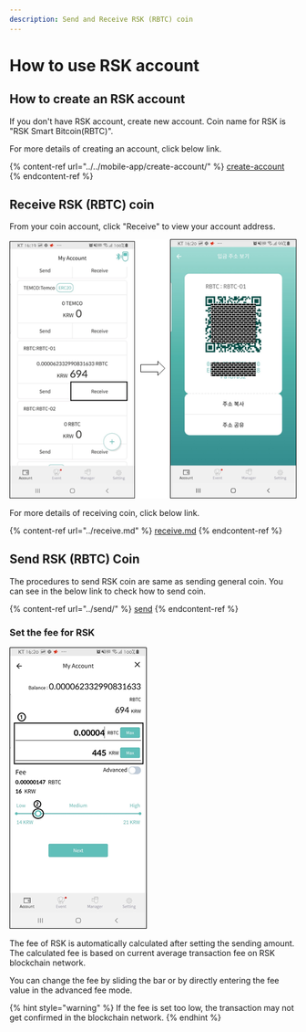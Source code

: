 ```yaml
---
description: Send and Receive RSK (RBTC) coin
---
```


# How to use RSK account

## How to create an RSK account

If you don't have RSK account, create new account. Coin name for RSK is "RSK Smart Bitcoin(RBTC)".

For more details of creating an account, click below link.

{% content-ref url="../../mobile-app/create-account/" %}
[create-account](../../mobile-app/create-account/)
{% endcontent-ref %}

## Receive RSK (RBTC) coin

From your coin account, click "Receive" to view your account address.

<div align="left">

<img src="../../.gitbook/assets/image (211).png" alt="">

</div>

For more details of receiving coin, click below link.

{% content-ref url="../receive.md" %}
[receive.md](../receive.md)
{% endcontent-ref %}

## Send RSK (RBTC) Coin

The procedures to send RSK coin are same as sending general coin. You can see in the below link to check how to send coin.

{% content-ref url="../send/" %}
[send](../send/)
{% endcontent-ref %}

### Set the fee for RSK

<div align="left">

<img src="../../.gitbook/assets/image (216).png" alt="">

</div>

The fee of RSK is automatically calculated after setting the sending amount. The calculated fee is based on current average transaction fee on RSK blockchain network.

You can change the fee by sliding the bar or by directly entering the fee value in the advanced fee mode.

{% hint style="warning" %}
If the fee is set too low, the transaction may not get confirmed in the blockchain network.
{% endhint %}
